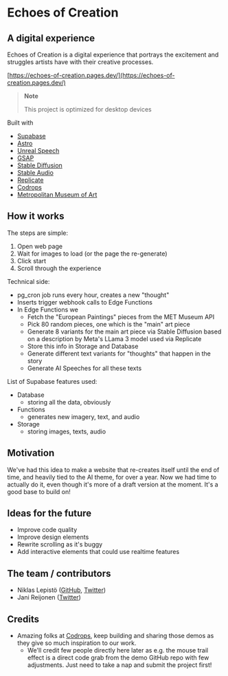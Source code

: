 
# Echoes of Creation

## A digital experience

Echoes of Creation is a digital experience that portrays the excitement and struggles artists have with their creative processes.

[https://echoes-of-creation.pages.dev/](https://echoes-of-creation.pages.dev/)

> **Note**
>
> This project is optimized for desktop devices

Built with
- [Supabase](https://supabase.com)
- [Astro](https://astro.build/)
- [Unreal Speech](https://unrealspeech.com/)
- [GSAP](https://gsap.com/)
- [Stable Diffusion](https://stability.ai/stable-diffusion)
- [Stable Audio](https://stableaudio.com)
- [Replicate](https://replicate.com/)
- [Codrops](https://tympanus.net/codrops)
- [Metropolitan Museum of Art](https://metmuseum.github.io/)

## How it works

The steps are simple:
1. Open web page
2. Wait for images to load (or the page the re-generate)
3. Click start
4. Scroll through the experience

Technical side:
- pg_cron job runs every hour, creates a new "thought"
- Inserts trigger webhook calls to Edge Functions
- In Edge Functions we
  - Fetch the "European Paintings" pieces from the MET Museum API
  - Pick 80 random pieces, one which is the "main" art piece
  - Generate 8 variants for the main art piece via Stable Diffusion based on a description by Meta's LLama 3 model used via Replicate
  - Store this info in Storage and Database
  - Generate different text variants for "thoughts" that happen in the story
  - Generate AI Speeches for all these texts

List of Supabase features used:
- Database
  - storing all the data, obviously
- Functions
  - generates new imagery, text, and audio
- Storage
  - storing images, texts, audio

## Motivation

We've had this idea to make a website that re-creates itself until the end of time, and heavily tied to the AI theme, for over a year. Now we had time to actually do it, even though it's more of a draft version at the moment. It's a good base to build on!

## Ideas for the future

- Improve code quality
- Improve design elements
- Rewrite scrolling as it's buggy
- Add interactive elements that could use realtime features

## The team / contributors
- Niklas Lepistö ([GitHub](https://github.com/laznic), [Twitter](https://twitter.com/laznic))
- Jani Reijonen ([Twitter](https://twitter.com/janireijonen))

## Credits
- Amazing folks at [Codrops](https://tympanus.net/codrops), keep building and sharing those demos as they give so much inspiration to our work.
  - We'll credit few people directly here later as e.g. the mouse trail effect is a direct code grab from the demo GitHub repo with few adjustments. Just need to take a nap and submit the project first!

